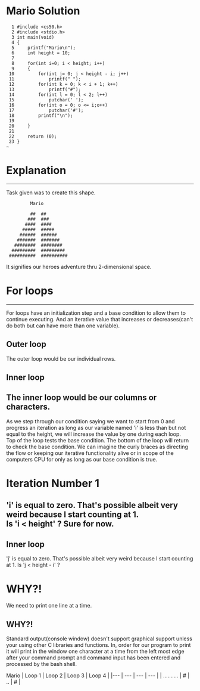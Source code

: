 # Mario Solution

```
  1 #include <cs50.h>
  2 #include <stdio.h>
  3 int main(void)
  4 {
  5     printf("Mario\n");
  6     int height = 10;
  7 
  8     for(int i=0; i < height; i++)
  9     {
 10         for(int j= 0; j < height - i; j++)
 11             printf(" ");
 12         for(int k = 0; k < i + 1; k++)
 13             printf("#");
 14         for(int l = 0; l < 2; l++)
 15             putchar(' ');
 16         for(int o = 0; o <= i;o++)
 17             putchar('#');
 18         printf("\n");
 19 
 20     }
 21 
 22     return (0);
 23 }
~                            
```
# Explanation
---
Task given was to create this shape.  
```
         Mario
          
         ##  ##
        ###  ###
       ####  ####
      #####  #####
     ######  ######
    #######  #######
   ########  ########
  #########  #########
 ##########  ##########
```
It signifies our heroes adventure thru 2-dimensional space. 

# For loops
---
For loops have an initialization step and a base condition to allow them to continue executing. And an iterative value that increases or decreases(can't do both but can have more than one variable).
## Outer loop
The outer loop would be our individual rows.
## Inner loop
The inner loop would be our columns or characters.
---
As we step through our condition saying we want to start from 0 and progress an iteration as long as our variable named 'i' is less than but not equal to the height, we will increase the value by one during each loop.  
Top of the loop tests the base condition. The bottom of the loop will return to check the base condition. We can imagine the curly braces as directing the flow or keeping our iterative functionality alive or in scope of the computers CPU for only as long as our base condition is true.  
# Iteration Number 1
'i' is equal to zero. That's possible albeit very weird because I start counting at 1.  
Is 'i < height' ? 
Sure for now.
---
## Inner loop 
'j' is equal to zero. That's possible albeit very weird because I start counting at 1.
Is 'j < height - i' ?
# WHY?!
We need to print one line at a time. 
## WHY?!
Standard output(console window) doesn't support graphical support unless your using other C libraries and functions. In, order for our program to print it will print in the window one character at a time from the left most edge after your command prompt and command input has been entered and processed by the bash shell.  

Mario
| Loop 1 | Loop 2 | Loop 3 | Loop 4 |
|--- | --- | --- | --- |
| .......... | # | .. | # |



